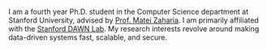I am a fourth year Ph.D. student in the Computer Science department at Stanford
University, advised by [Prof. Matei Zaharia](https://cs.stanford.edu/~matei/).
I am primarily affiliated with the [Stanford DAWN Lab](https://dawn.cs.stanford.edu). My research interests revolve around
making data-driven systems fast, scalable, and secure. 
